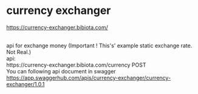 <h1>currency exchanger</h1>

<a href="https://currency-exchanger.bibiota.com/">https://currency-exchanger.bibiota.com/</a>

<br />
api for exchange money (Important ! This's' example static exchange rate. Not Real.)
<br />
api:
<br />
https://currency-exchanger.bibiota.com/currency POST
<br />
You can following api document in swagger
<br />
<a href="https://app.swaggerhub.com/apis/currency-exchanger/currency-exchanger/1.0.1">https://app.swaggerhub.com/apis/currency-exchanger/currency-exchanger/1.0.1</a>
<br />
